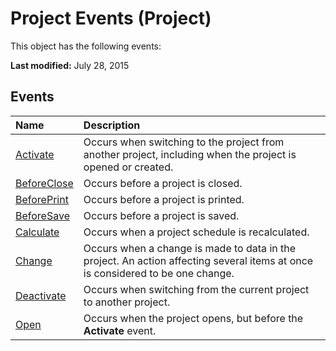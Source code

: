 
# Project Events (Project)
This object has the following events:

 **Last modified:** July 28, 2015


## Events



|**Name**|**Description**|
|:-----|:-----|
| [Activate](fd3b89be-ea9a-5574-be1e-01e3d042a4a1.md)|Occurs when switching to the project from another project, including when the project is opened or created.|
| [BeforeClose](53ee16f4-2a6f-a575-7feb-90d1b92b9b07.md)|Occurs before a project is closed.|
| [BeforePrint](df66b52b-4c7b-e3e1-d8ff-66416edcb378.md)|Occurs before a project is printed.|
| [BeforeSave](6947661e-f77c-b766-b926-fd37818019b7.md)|Occurs before a project is saved.|
| [Calculate](cba7feb3-c0e4-96ec-d2fa-eaccfa640c5a.md)|Occurs when a project schedule is recalculated.|
| [Change](ef109b59-c7be-0707-9716-13c86180c27c.md)|Occurs when a change is made to data in the project. An action affecting several items at once is considered to be one change.|
| [Deactivate](ce4301e5-8881-1280-fafb-a87c37d088dd.md)|Occurs when switching from the current project to another project.|
| [Open](ff66a69b-4190-ddef-ad39-12a3f9f85b9c.md)|Occurs when the project opens, but before the  **Activate** event.|
